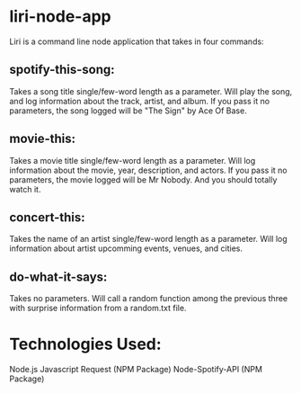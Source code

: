 # liri-node-app

Liri is a command line node application that takes in four commands:

## spotify-this-song: 
Takes a song title single/few-word length as a parameter. Will play the song, and log information about the track, artist, and album. If you pass it no parameters, the song logged will be "The Sign" by Ace Of Base.

## movie-this:
Takes a movie title single/few-word length as a parameter. Will log information about the movie, year, description, and actors. If you pass it no parameters, the movie logged will be Mr Nobody. And you should totally watch it.

## concert-this:
Takes the name of an artist single/few-word length as a parameter. Will log information about artist upcomming events, venues, and cities.

## do-what-it-says:
Takes no parameters. Will call a random function among the previous three with surprise information from a random.txt file.

# Technologies Used:

Node.js
Javascript
Request (NPM Package)
Node-Spotify-API (NPM Package)
